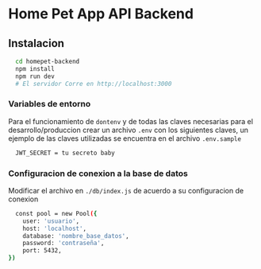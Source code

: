 # Home Pet App API Backend

## Instalacion
```sh
  cd homepet-backend
  npm install
  npm run dev 
  # El servidor Corre en http://localhost:3000
```
### Variables de entorno
Para el funcionamiento de `dontenv` y de todas las claves necesarias para el desarrollo/produccion crear un archivo `.env` con los siguientes claves, un ejemplo de las claves utilizadas se encuentra en el archivo `.env.sample`
```sh
  JWT_SECRET = tu secreto baby
```

### Configuracion de conexion a la base de datos
Modificar el archivo en `./db/index.js` de acuerdo a su configuracion de conexion
```sh
  const pool = new Pool({
    user: 'usuario',
    host: 'localhost',
    database: 'nombre_base_datos',
    password: 'contraseña',
    port: 5432,
})

```
